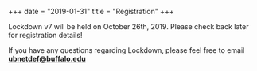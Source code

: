+++
date = "2019-01-31"
title = "Registration"
+++

Lockdown v7 will be held on October 26th, 2019.
Please check back later for registration details!

If you have any questions regarding Lockdown, please feel free to email **ubnetdef@buffalo.edu**
